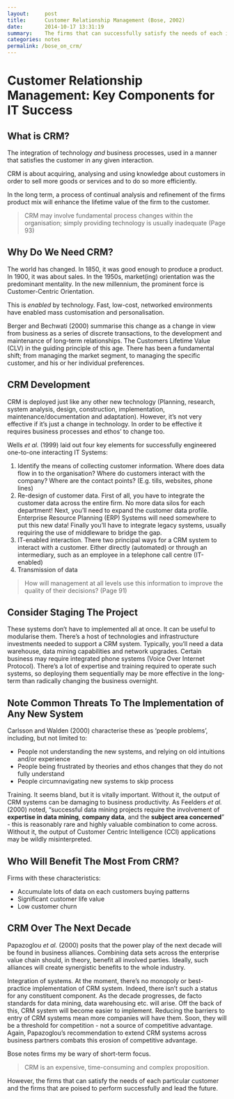 ```yaml
---
layout:     post
title:      Customer Relationship Management (Bose, 2002)
date:       2014-10-17 13:31:19
summary:    The firms that can successfully satisfy the needs of each individual customer are most likely to be the leaders of the future.
categories: notes
permalink: /bose_on_crm/
---
```


# Customer Relationship Management: Key Components for IT Success
## What is CRM?

The integration of technology *and* business processes, used in a manner that satisfies the customer in any given interaction.

CRM is about acquiring, analysing and using knowledge about customers in order to sell more goods or services and to do so more efficiently.

In the long term, a process of continual analysis and refinement of the firms product mix will enhance the lifetime value of the firm to the customer.

> CRM may involve fundamental process changes within the organisation; simply providing technology is usually inadequate (Page 93)

## Why Do We Need CRM?
The world has changed. In 1850, it was good enough to produce a product. In 1900, it was about sales. In the 1950s, market(ing) orientation was the predominant mentality. In the new millennium, the prominent force is Customer-Centric Orientation.

This is *enabled* by technology. Fast, low-cost, networked environments have enabled mass customisation and personalisation.

Berger and Bechwati (2000) summarise this change as a change in view from business as a series of discrete transactions, to the development and maintenance of long-term relationships. The Customers Lifetime Value (CLV) in the guiding principle of this age. There has been a fundamental shift; from managing the market segment, to managing the specific customer, and his or her individual preferences.

## CRM Development
CRM is deployed just like any other new technology (Planning, research, system analysis, design, construction, implementation, maintenance/documentation and adaptation). However, it’s not very effective if it’s just a change in technology. In order to be effective it requires business processes and ethos’ to change too.

Wells *et al.* (1999) laid out four key elements for successfully engineered one-to-one interacting IT Systems:

1. Identify the means of collecting customer information. Where does data flow in to the organisation? Where do customers interact with the company? Where are the contact points? (E.g. tills, websites, phone lines)
2. Re-design of customer data. First of all, you have to integrate the customer data across the entire firm. No more data silos for each department! Next, you’ll need to expand the customer data profile. Enterprise Resource Planning (ERP) Systems will need somewhere to put this new data! Finally you’ll have to integrate legacy systems, usually requiring the use of middleware to bridge the gap. 
3. IT-enabled interaction. There two principal ways for a CRM system to interact with a customer. Either directly (automated) or through an intermediary, such as an employee in a telephone call centre (IT-enabled)
4. Transmission of data 

> How will management at all levels use this information to improve the quality of their decisions? (Page 91)

## Consider Staging The Project
These systems don’t have to implemented all at once. It can be useful to modularise them. There’s a host of technologies and infrastructure investments needed to support a CRM system. Typically, you’ll need a data warehouse, data mining capabilities and network upgrades. Certain business may require integrated phone systems (Voice Over Internet Protocol). There’s a lot of expertise and training required to operate such systems, so deploying them sequentially may be more effective in the long-term than radically changing the business overnight.

## Note Common Threats To The Implementation of Any New System
Carlsson and Walden (2000) characterise these as ‘people problems’, including, but not limited to:

* People not understanding the new systems, and relying on old intuitions and/or experience 
* People being frustrated by theories and ethos changes that they do not fully understand
* People circumnavigating new systems to skip process

Training. It seems bland, but it is vitally important. Without it, the output of CRM systems can be damaging to business productivity. As Feelders *et al.* (2000) noted, “successful data mining projects require the involvement of **expertise in data mining**, **company data**, and the **subject area concerned**” - this is reasonably rare and highly valuable combination to come across. Without it, the output of Customer Centric Intelligence (CCI) applications may be wildly misinterpreted.

## Who Will Benefit The Most From CRM?
Firms with these characteristics:

* Accumulate lots of data on each customers buying patterns
* Significant customer life value
* Low customer churn

## CRM Over The Next Decade
Papazoglou *et al.* (2000) posits that the power play of the next decade will be found in business alliances. Combining data sets across the enterprise value chain should, in theory, benefit all involved parties. Ideally, such alliances will create synergistic benefits to the whole industry.

Integration of systems. At the moment, there’s no monopoly or best-practice implementation of CRM system. Indeed, there isn’t such a status for any constituent component. As the decade progresses, de facto standards for data mining, data warehousing etc. will arise. Off the back of this, CRM system will become easier to implement. Reducing the barriers to entry of CRM systems mean more companies will have them. Soon, they will be a threshold for competition - not a source of competitive advantage. Again, Papazoglou’s recommendation to extend CRM systems across business partners combats this erosion of competitive advantage.
  
Bose notes firms my be wary of short-term focus. 

> CRM is an expensive, time-consuming and complex proposition.

However, the firms that can satisfy the needs of each particular customer and the firms that are poised to perform successfully and lead the future.
